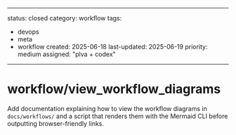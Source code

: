 ---
status: closed
category: workflow
tags:
  - devops
  - meta
  - workflow
created: 2025-06-18
last-updated: 2025-06-19
priority: medium
assigned: "plva + codex"
------------------------

# workflow/view_workflow_diagrams

Add documentation explaining how to view the workflow diagrams in
`docs/workflows/` and a script that renders them with the Mermaid CLI
before outputting browser-friendly links.
